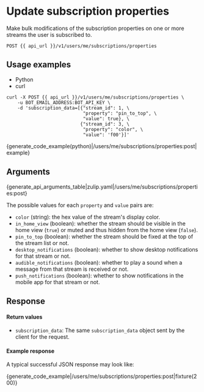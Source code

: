 # Update subscription properties

Make bulk modifications of the subscription properties on one or more streams
the user is subscribed to.

`POST {{ api_url }}/v1/users/me/subscriptions/properties`

## Usage examples

<div class="code-section" markdown="1">
<ul class="nav">
<li data-language="python">Python</li>
<li data-language="curl">curl</li>
</ul>
<div class="blocks">

<div data-language="curl" markdown="1">

```
curl -X POST {{ api_url }}/v1/users/me/subscriptions/properties \
    -u BOT_EMAIL_ADDRESS:BOT_API_KEY \
    -d 'subscription_data=[{"stream_id": 1, \
                            "property": "pin_to_top", \
                            "value": true}, \
                           {"stream_id": 3, \
                            "property": "color", \
                            "value": 'f00'}]'
```

</div>

<div data-language="python" markdown="1">

{generate_code_example(python)|/users/me/subscriptions/properties:post|example}

</div>

</div>

</div>

## Arguments

{generate_api_arguments_table|zulip.yaml|/users/me/subscriptions/properties:post}

The possible values for each `property` and `value` pairs are:

* `color` (string): the hex value of the stream's display color.
* `in_home_view` (boolean): whether the stream should be visible in the home
    view (`true`) or muted and thus hidden from the home view (`false`).
* `pin_to_top` (boolean): whether the stream should be fixed at the top of the
    stream list or not.
* `desktop_notifications` (boolean): whether to show desktop notifications
    for that stream or not.
* `audible_notifications` (boolean): whether to play a sound when a message
    from that stream is received or not.
* `push_notifications` (boolean): whether to show notifications in the mobile
    app for that stream or not.

## Response

#### Return values

* `subscription_data`: The same `subscription_data` object sent by the client
    for the request.

#### Example response

A typical successful JSON response may look like:

{generate_code_example|/users/me/subscriptions/properties:post|fixture(200)}
